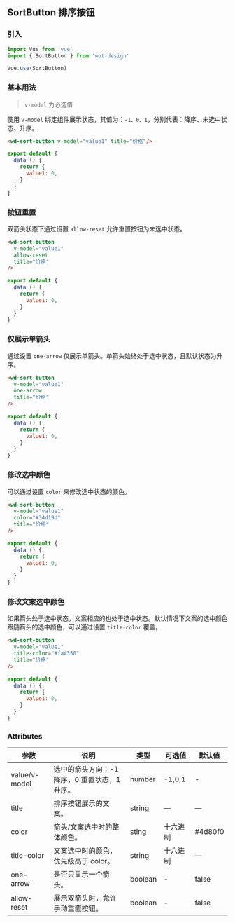 ## SortButton 排序按钮

### 引入

```javascript
import Vue from 'vue'
import { SortButton } from 'wot-design'

Vue.use(SortButton)
```

### 基本用法

> `v-model` 为必选值

使用 `v-model` 绑定组件展示状态，其值为：`-1、0、1`，分别代表：降序、未选中状态、升序。

```html
<wd-sort-button v-model="value1" title="价格"/>
```
```javascript
export default {
  data () {
    return {
      value1: 0,
    }
  }
}
```

### 按钮重置

双箭头状态下通过设置 `allow-reset` 允许重置按钮为未选中状态。

```html
<wd-sort-button
  v-model="value1"
  allow-reset
  title="价格"
/>
```
```javascript
export default {
  data () {
    return {
      value1: 0,
    }
  }
}
```

### 仅展示单箭头

通过设置 `one-arrow` 仅展示单箭头。单箭头始终处于选中状态，且默认状态为升序。

```html
<wd-sort-button
  v-model="value1"
  one-arrow
  title="价格"
/>
```
```javascript
export default {
  data () {
    return {
      value1: 0,
    }
  }
}
```

### 修改选中颜色

可以通过设置 `color` 来修改选中状态的颜色。

```html
<wd-sort-button
  v-model="value1"
  color="#34d19d"
  title="价格"
/>
```
```javascript
export default {
  data () {
    return {
      value1: 0,
    }
  }
}
```

### 修改文案选中颜色

如果箭头处于选中状态，文案相应的也处于选中状态。默认情况下文案的选中颜色跟随箭头的选中颜色，可以通过设置 `title-color` 覆盖。

```html
<wd-sort-button
  v-model="value1"
  title-color="#fa4350"
  title="价格"
/>
```
```javascript
export default {
  data () {
    return {
      value1: 0,
    }
  }
}
```

### Attributes
| 参数      | 说明                                 | 类型      | 可选值       | 默认值   |
|---------- |------------------------------------ |---------- |------------- |-------- |
| value/v-model | 选中的箭头方向：-1 降序，0 重置状态，1 升序。 | number | -1,0,1 | - |
| title | 排序按钮展示的文案。 | string | — |	— |
| color | 箭头/文案选中时的整体颜色。 | sting | 十六进制 | #4d80f0 |
| title-color | 文案选中时的颜色，优先级高于 color。 | string | 十六进制 |	— |
| one-arrow | 是否只显示一个箭头。 | boolean |	- |	false |
| allow-reset | 展示双箭头时，允许手动重置按钮。 | boolean | - | false |
